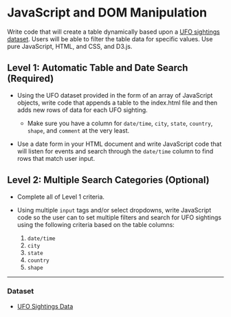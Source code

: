 # JavaScript and DOM Manipulation


Write code that will create a table dynamically based upon a [UFO sightings dataset](/static/js/data.js). Users will be able to filter the table data for specific values. Use pure JavaScript, HTML, and CSS, and D3.js.


## Level 1: Automatic Table and Date Search (Required)

* Using the UFO dataset provided in the form of an array of JavaScript objects, write code that appends a table to the index.html file and then adds new rows of data for each UFO sighting.

  * Make sure you have a column for `date/time`, `city`, `state`, `country`, `shape`, and `comment` at the very least.

* Use a date form in your HTML document and write JavaScript code that will listen for events and search through the `date/time` column to find rows that match user input.

## Level 2: Multiple Search Categories (Optional)

* Complete all of Level 1 criteria.

* Using multiple `input` tags and/or select dropdowns, write JavaScript code so the user can to set multiple filters and search for UFO sightings using the following criteria based on the table columns:

  1. `date/time`
  2. `city`
  3. `state`
  4. `country`
  5. `shape`

- - -

### Dataset

* [UFO Sightings Data](StarterCode/static/js/data.js)

